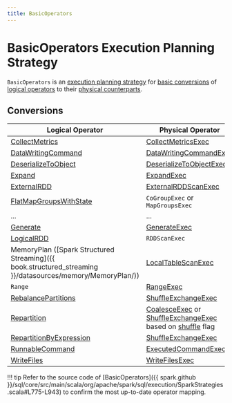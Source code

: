 ```yaml
---
title: BasicOperators
---
```


# BasicOperators Execution Planning Strategy

`BasicOperators` is an [execution planning strategy](SparkStrategy.md) for [basic conversions](#conversions) of [logical operators](../logical-operators/LogicalPlan.md) to their [physical counterparts](../physical-operators/SparkPlan.md).

## Conversions

Logical Operator | Physical Operator
---------|---------
 [CollectMetrics](../logical-operators/CollectMetrics.md) | [CollectMetricsExec](../physical-operators/CollectMetricsExec.md)
 [DataWritingCommand](../logical-operators/DataWritingCommand.md) | [DataWritingCommandExec](../physical-operators/DataWritingCommandExec.md)
 [DeserializeToObject](../logical-operators/DeserializeToObject.md) | [DeserializeToObjectExec](../physical-operators/DeserializeToObjectExec.md)
 [Expand](../logical-operators/Expand.md) | [ExpandExec](../physical-operators/ExpandExec.md)
 [ExternalRDD](../logical-operators/ExternalRDD.md) | [ExternalRDDScanExec](../physical-operators/ExternalRDDScanExec.md)
 [FlatMapGroupsWithState](../logical-operators/FlatMapGroupsWithState.md) | `CoGroupExec` or `MapGroupsExec`
 ... | ...
 [Generate](../logical-operators/Generate.md) | [GenerateExec](../physical-operators/GenerateExec.md)
 [LogicalRDD](../logical-operators/LogicalRDD.md) | `RDDScanExec`
 MemoryPlan ([Spark Structured Streaming]({{ book.structured_streaming }}/datasources/memory/MemoryPlan/)) | [LocalTableScanExec](../physical-operators/LocalTableScanExec.md)
 `Range` | [RangeExec](../physical-operators/RangeExec.md)
 [RebalancePartitions](../logical-operators/RebalancePartitions.md) | [ShuffleExchangeExec](../physical-operators/ShuffleExchangeExec.md)
 [Repartition](../logical-operators/Repartition.md) | [CoalesceExec](../physical-operators/CoalesceExec.md) or [ShuffleExchangeExec](../physical-operators/ShuffleExchangeExec.md) based on [shuffle](../logical-operators/Repartition.md#shuffle) flag
 [RepartitionByExpression](../logical-operators/RepartitionByExpression.md) | [ShuffleExchangeExec](../physical-operators/ShuffleExchangeExec.md)
 [RunnableCommand](../logical-operators/RunnableCommand.md) | [ExecutedCommandExec](../physical-operators/ExecutedCommandExec.md)
 [WriteFiles](../logical-operators/WriteFiles.md) | [WriteFilesExec](../physical-operators/WriteFilesExec.md)

!!! tip
    Refer to the source code of [BasicOperators]({{ spark.github }}/sql/core/src/main/scala/org/apache/spark/sql/execution/SparkStrategies.scala#L775-L943) to confirm the most up-to-date operator mapping.
